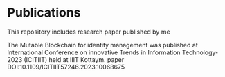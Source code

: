 # Publications
This repository includes research paper published by me

The Mutable Blockchain for identity management was published at International Conference on innovative Trends in Information Technology-2023 (ICITIIT) held at IIIT Kottaym. 
paper DOI:10.1109/ICITIIT57246.2023.10068675
